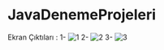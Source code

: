 # JavaDenemeProjeleri
Ekran Çıktıları : 
1-
![1](https://user-images.githubusercontent.com/46132455/175487004-f75c13c2-a402-4f99-9b2d-fbef9f2acd06.png)
2-
![2](https://user-images.githubusercontent.com/46132455/175487019-bc6613f3-fe47-4aa5-ae08-0985b0d4cc9e.png)
3-
![3](https://user-images.githubusercontent.com/46132455/175487043-bd33bb1e-4af1-4fee-bad3-7e2c616c462f.png)
